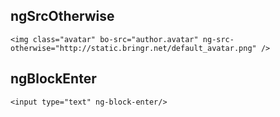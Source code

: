 
## ngSrcOtherwise

```
<img class="avatar" bo-src="author.avatar" ng-src-otherwise="http://static.bringr.net/default_avatar.png" />
```

## ngBlockEnter

```
<input type="text" ng-block-enter/>
```
